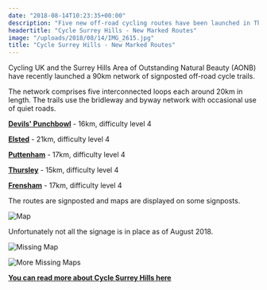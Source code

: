 ```yaml
---
date: "2018-08-14T10:23:35+00:00"
description: "Five new off-road cycling routes have been launched in The Surrey Hills"
headertitle: "Cycle Surrey Hills - New Marked Routes"
image: "/uploads/2018/08/14/IMG_2615.jpg"
title: "Cycle Surrey Hills - New Marked Routes"
---
```

Cycling UK and the Surrey Hills Area of Outstanding Natural Beauty (AONB) have recently launched a 90km network of signposted off-road cycle trails.

The network comprises five interconnected loops each around 20km in length. The trails use the bridleway and byway network with occasional use of quiet roads.

**[Devils' Punchbowl](https://www.surreyhills.org/discover-route/cycle-surrey-hills-devils-punch-bowl/)** - 16km, difficulty level 4

**[Elsted](https://www.surreyhills.org/discover-route/cycle-surrey-hills-elstead/)** - 21km, difficulty level 4

**[Puttenham](https://www.surreyhills.org/discover-route/cycle-surrey-hills-2/)** - 17km, difficulty level 4

**[Thursley](https://www.surreyhills.org/discover-route/cycle-surrey-hills-thursley/)** - 15km, difficulty level 4

**[Frensham](https://www.surreyhills.org/discover-route/cycle-surrey-hills/)** - 17km, difficulty level 4

The routes are signposted and maps are displayed on some signposts.

![Map](/img/map.jpg)

Unfortunately not all the signage is in place as of August 2018.

![Missing Map](/img/missing_maps.jpg)

![More Missing Maps](/img/missing_maps2.jpg)

**[You can read more about Cycle Surrey Hills here](https://www.surreyhills.org/cycle-surrey-hills/)**